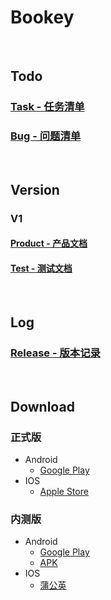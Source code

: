# Bookey

<br/>

## Todo

### [Task - 任务清单](https://github.com/bookey-dev/bookey.docs/projects/2)

### [Bug - 问题清单](https://github.com/bookey-dev/bookey.bug/issues)

<br/>

## Version

### V1

#### [Product - 产品文档](https://github.com/bookey-dev/bookey.docs/issues/1)

#### [Test - 测试文档](https://github.com/bookey-dev/bookey.docs/issues/3)

<br/>

## Log

### [Release - 版本记录](https://github.com/bookey-dev/bookey.docs/issues/5)


<br/>

## Download

### 正式版
- Android
   - [Google Play](https://play.google.com/store/apps/details?id=app.bookey)
- IOS
   - [Apple Store](https://apps.apple.com/cn/app/id1490069864)

### 内测版
- Android
   - [Google Play](https://play.google.com/apps/internaltest/4700196513230198982)
   - [APK](https://wxit.oss-cn-shanghai.aliyuncs.com/apk/bookey/bookey-release.apk)
- IOS
   - [蒲公英](https://www.pgyer.com/hwqs)
